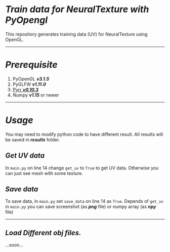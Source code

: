 # ***Train data for NeuralTexture with PyOpengl***
This repository generates training data (UV) for NeuralTexture using OpenGL.

---

# ***Prerequisite***
1. PyOpenGL ***v3.1.5***
2. PyGLFW  ***v1.11.0***
3. [Pyrr ***v0.10.3***](https://github.com/adamlwgriffiths/Pyrr)
4. Numpy ***v1.15*** or newer

---

# ***Usage***
You may need to modify python code to have different result. All results will be saved in ***results*** folder.

## ***Get UV data***
In `main.py` on line 14 change `get_uv` to `True` to get UV data. Otherwise you can just see mesh with some texture.

## ***Save data***
To save data, in `main.py` set `save_data` on line 14 as `True`.
Depends of `get_uv` in `main.py` you can save screenshot (as ***png*** file) or numpy array (as ***npy*** file)

---

## ***Load Different obj files.***
...soon...
